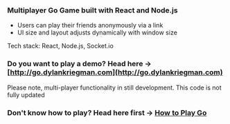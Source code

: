 ### Multiplayer Go Game built with React and Node.js 
* Users can play their friends anonymously via a link
* UI size and layout adjusts dynamically with window size

Tech stack: React, Node.js, Socket.io

### Do you want to play a demo? Head here -> [http://go.dylankriegman.com](http://go.dylankriegman.com)
Please note, multi-player functionality in still development. This code is not fully updated

### Don't know how to play? Head here first -> [How to Play Go](https://www.kiseido.com/ff.htm)

